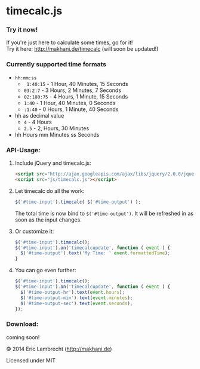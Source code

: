 timecalc.js
===========

### Try it now!
If you're just here to calculate some times, go for it!  
Try it here: http://makhani.de/timecalc (will soon be updated!)

### Currently supported time formats
* `hh:mm:ss`
    * ` 1:40:15` - 1 Hour, 40 Minutes, 15 Seconds
    * `03:2:7`  - 3 Hours, 2 Minutes, 7 Seconds
    * `02:180:75` - 4 Hours, 1 Minute, 15 Seconds
    * `1:40` - 1 Hour, 40 Minutes, 0 Seconds
    * `:1:40` - 0 Hours, 1 Minute, 40 Seconds
* hh as decimal value
    * `4` - 4 Hours
    * `2.5` - 2, Hours, 30 Minutes
* hh Hours mm Minutes ss Seconds

### API-Usage:  
1. Include jQuery and timecalc.js:
    ```html
    <script src="http://ajax.googleapis.com/ajax/libs/jquery/2.0.0/jquery.min.js"></script>
    <script src="js/timecalc.js"></script>
    ```

2. Let timecalc do all the work:
    ```javascript
    $('#time-input').timecalc( $('#time-output') );
    ```
    
    The total time is now bind to `$('#time-output')`. It will be refreshed in as soon as the input changes.
	
3. Or customize it:
    ```javascript
    $('#time-input').timecalc();
    $('#time-input').on('timecalcupdate', function ( event ) {
      $('#time-output').text('My Time: ' event.formattedTime);
    }
    ```

4. You can go even further:
    ```javascript
    $('#time-input').timecalc();
    $('#time-input').on('timecalcupdate', function ( event ) {
      $('#time-output-hr').text(event.hours);
      $('#time-output-min').text(event.minutes);
      $('#time-output-sec').text(event.seconds);
    });
    ```

### Download:  
coming soon!


© 2014 Eric Lambrecht (http://makhani.de)

Licensed under MIT

